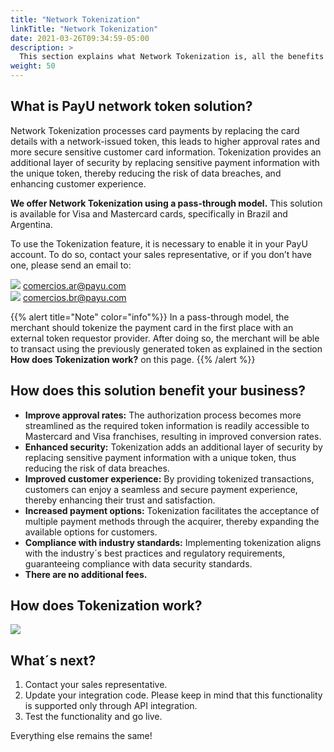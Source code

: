 ```yaml
---
title: "Network Tokenization"
linkTitle: "Network Tokenization"
date: 2021-03-26T09:34:59-05:00
description: >
  This section explains what Network Tokenization is, all the benefits that it can bring to your commerce and an easy step by step to add it to your business.
weight: 50
---
```


## What is PayU network token solution?

Network Tokenization processes card payments by replacing the card details with a network-issued token, this leads to higher approval rates and more secure sensitive customer card information. Tokenization provides an additional layer of security by replacing sensitive payment information with the unique token, thereby reducing the risk of data breaches, and enhancing customer experience.

**We offer Network Tokenization using a pass-through model.** This solution is available for Visa and Mastercard cards, specifically in Brazil and Argentina.  

To use the Tokenization feature, it is necessary to enable it in your PayU account. To do so, contact your sales representative, or if you don’t have one, please send an email to:

![](/assets/BanderasPaíses/Argentina.png) comercios.ar@payu.com   
![](/assets/BanderasPaíses/Brazil.png) comercios.br@payu.com


{{% alert title="Note" color="info"%}}
In a pass-through model, the merchant should tokenize the payment card in the first place with an external token requestor provider. After doing so, the merchant will be able to transact using the previously generated token as explained in the section **How does Tokenization work?** on this page.
{{% /alert %}}


## How does this solution benefit your business?

* **Improve approval rates:** The authorization process becomes more streamlined as the required token information is readily accessible to Mastercard and Visa franchises, resulting in improved conversion rates.
* **Enhanced security:** Tokenization adds an additional layer of security by replacing sensitive payment information with a unique token, thus reducing the risk of data breaches.
* **Improved customer experience:** By providing tokenized transactions, customers can enjoy a seamless and secure payment experience, thereby enhancing their trust and satisfaction.
* **Increased payment options:** Tokenization facilitates the acceptance of multiple payment methods through the acquirer, thereby expanding the available options for customers.
* **Compliance with industry standards:** Implementing tokenization aligns with the industry´s best practices and regulatory requirements, guaranteeing compliance with data security standards.
* **There are no additional fees.**


## How does Tokenization work?

![](/assets/NetworkTokenization/Flow.png)


## What´s next?

1.	Contact your sales representative. 
2.	Update your integration code. Please keep in mind that this functionality is supported only through API integration.
3.	Test the functionality and go live.

Everything else remains the same!

